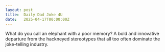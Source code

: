 ```yaml
---
layout: post
title:  Daily Dad Joke 4U
date:   2025-04-17T00:00:00Z
---
```

What do you call an elephant with a poor memory? A bold and innovative departure from the hackneyed stereotypes that all too often dominate the joke-telling industry.
